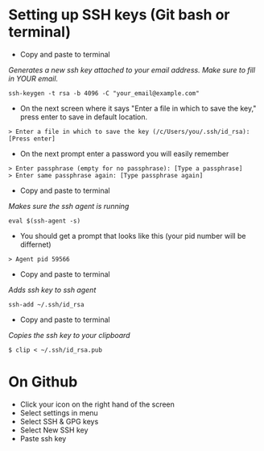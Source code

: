# Setting up SSH keys (Git bash or terminal)

- Copy and paste to terminal

_Generates a new ssh key attached to your email address. Make sure to fill in YOUR email._

```
ssh-keygen -t rsa -b 4096 -C "your_email@example.com"
```

- On the next screen where it says "Enter a file in which to save the key," press enter to save in default location.

```
> Enter a file in which to save the key (/c/Users/you/.ssh/id_rsa):[Press enter]
```

- On the next prompt enter a password you will easily remember

```
> Enter passphrase (empty for no passphrase): [Type a passphrase]
> Enter same passphrase again: [Type passphrase again]
```

- Copy and paste to terminal

_Makes sure the ssh agent is running_

```
eval $(ssh-agent -s)
```

- You should get a prompt that looks like this (your pid number will be differnet)

```
> Agent pid 59566
```

- Copy and paste to terminal

_Adds ssh key to ssh agent_

```
ssh-add ~/.ssh/id_rsa
```

- Copy and paste to terminal

_Copies the ssh key to your clipboard_

```
$ clip < ~/.ssh/id_rsa.pub
```

# On Github

- Click your icon on the right hand of the screen
- Select settings in menu
- Select SSH & GPG keys
- Select New SSH key
- Paste ssh key

